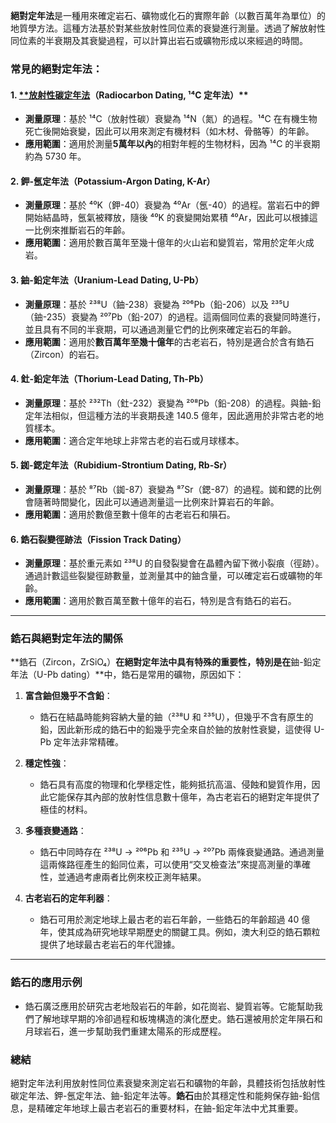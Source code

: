 **絕對定年法**是一種用來確定岩石、礦物或化石的實際年齡（以數百萬年為單位）的地質學方法。這種方法基於對某些放射性同位素的衰變進行測量。透過了解放射性同位素的半衰期及其衰變過程，可以計算出岩石或礦物形成以來經過的時間。

### 常見的**絕對定年法**：

#### 1. [**放射性碳定年法](obsidian://open?vault=%E5%9C%B0%E7%90%83%E7%A7%91%E5%AD%B8&file=%E6%96%B0%E7%89%88%2FCNO%E5%8F%8D%E6%87%89)（Radiocarbon Dating, ¹⁴C 定年法）**
- **測量原理**：基於 ¹⁴C（放射性碳）衰變為 ¹⁴N（氮）的過程。¹⁴C 在有機生物死亡後開始衰變，因此可以用來測定有機材料（如木材、骨骼等）的年齡。
- **應用範圍**：適用於測量**5萬年以內**的相對年輕的生物材料，因為 ¹⁴C 的半衰期約為 5730 年。
  
#### 2. **鉀-氬定年法（Potassium-Argon Dating, K-Ar）**
- **測量原理**：基於 ⁴⁰K（鉀-40）衰變為 ⁴⁰Ar（氬-40）的過程。當岩石中的鉀開始結晶時，氬氣被釋放，隨後 ⁴⁰K 的衰變開始累積 ⁴⁰Ar，因此可以根據這一比例來推斷岩石的年齡。
- **應用範圍**：適用於數百萬年至幾十億年的火山岩和變質岩，常用於定年火成岩。

#### 3. **鈾-鉛定年法（Uranium-Lead Dating, U-Pb）**
- **測量原理**：基於 ²³⁸U（鈾-238）衰變為 ²⁰⁶Pb（鉛-206）以及 ²³⁵U（鈾-235）衰變為 ²⁰⁷Pb（鉛-207）的過程。這兩個同位素的衰變同時進行，並且具有不同的半衰期，可以通過測量它們的比例來確定岩石的年齡。
- **應用範圍**：適用於**數百萬年至幾十億年**的古老岩石，特別是適合於含有鋯石（Zircon）的岩石。

#### 4. **釷-鉛定年法（Thorium-Lead Dating, Th-Pb）**
- **測量原理**：基於 ²³²Th（釷-232）衰變為 ²⁰⁸Pb（鉛-208）的過程。與鈾-鉛定年法相似，但這種方法的半衰期長達 140.5 億年，因此適用於非常古老的地質樣本。
- **應用範圍**：適合定年地球上非常古老的岩石或月球樣本。

#### 5. **銣-鍶定年法（Rubidium-Strontium Dating, Rb-Sr）**
- **測量原理**：基於 ⁸⁷Rb（銣-87）衰變為 ⁸⁷Sr（鍶-87）的過程。銣和鍶的比例會隨著時間變化，因此可以通過測量這一比例來計算岩石的年齡。
- **應用範圍**：適用於數億至數十億年的古老岩石和隕石。

#### 6. **鋯石裂變徑跡法（Fission Track Dating）**
- **測量原理**：基於重元素如 ²³⁸U 的自發裂變會在晶體內留下微小裂痕（徑跡）。通過計數這些裂變徑跡數量，並測量其中的鈾含量，可以確定岩石或礦物的年齡。
- **應用範圍**：適用於數百萬至數十億年的岩石，特別是含有鋯石的岩石。

---

### **鋯石與絕對定年法的關係**

**鋯石（Zircon，ZrSiO₄）**在絕對定年法中具有特殊的重要性，特別是在**鈾-鉛定年法（U-Pb dating）**中，鋯石是常用的礦物，原因如下：

1. **富含鈾但幾乎不含鉛**：
   - 鋯石在結晶時能夠容納大量的鈾（²³⁸U 和 ²³⁵U），但幾乎不含有原生的鉛，因此新形成的鋯石中的鉛幾乎完全來自於鈾的放射性衰變，這使得 U-Pb 定年法非常精確。

2. **穩定性強**：
   - 鋯石具有高度的物理和化學穩定性，能夠抵抗高溫、侵蝕和變質作用，因此它能保存其內部的放射性信息數十億年，為古老岩石的絕對定年提供了極佳的材料。

3. **多種衰變通路**：
   - 鋯石中同時存在 ²³⁸U → ²⁰⁶Pb 和 ²³⁵U → ²⁰⁷Pb 兩條衰變通路。通過測量這兩條路徑產生的鉛同位素，可以使用“交叉檢查法”來提高測量的準確性，並通過考慮兩者比例來校正測年結果。

4. **古老岩石的定年利器**：
   - 鋯石可用於測定地球上最古老的岩石年齡，一些鋯石的年齡超過 40 億年，使其成為研究地球早期歷史的關鍵工具。例如，澳大利亞的鋯石顆粒提供了地球最古老岩石的年代證據。

---

### **鋯石的應用示例**
- 鋯石廣泛應用於研究古老地殼岩石的年齡，如花崗岩、變質岩等。它能幫助我們了解地球早期的冷卻過程和板塊構造的演化歷史。鋯石還被用於定年隕石和月球岩石，進一步幫助我們重建太陽系的形成歷程。

### 總結
絕對定年法利用放射性同位素衰變來測定岩石和礦物的年齡，具體技術包括放射性碳定年法、鉀-氬定年法、鈾-鉛定年法等。**鋯石**由於其穩定性和能夠保存鈾-鉛信息，是精確定年地球上最古老岩石的重要材料，在鈾-鉛定年法中尤其重要。